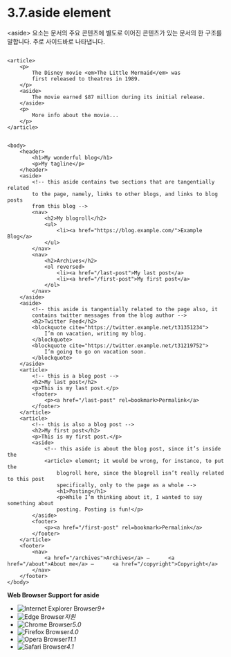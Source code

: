 # 3.7.aside element

&lt;aside&gt; 요소는 문서의 주요 콘텐츠에 별도로 이어진 콘텐츠가 있는 문서의 한 구조를 말합니다. 주로 사이드바로 나타냅니다.

```text

<article>
	<p>
		The Disney movie <em>The Little Mermaid</em> was
		first released to theatres in 1989.
	</p>
	<aside>
		The movie earned $87 million during its initial release.
	</aside>
	<p>
		More info about the movie...
	</p>
</article>
```

```text

<body>
	<header>
		<h1>My wonderful blog</h1>
		<p>My tagline</p>
	</header>
	<aside>
		<!-- this aside contains two sections that are tangentially related
		to the page, namely, links to other blogs, and links to blog posts
		from this blog -->
		<nav>
			<h2>My blogroll</h2>
			<ul>
				<li><a href="https://blog.example.com/">Example Blog</a>
			</ul>
		</nav>
		<nav>
			<h2>Archives</h2>
			<ol reversed>
				<li><a href="/last-post">My last post</a>
				<li><a href="/first-post">My first post</a>
			</ol>
		</nav>
	</aside>
	<aside>
		<!-- this aside is tangentially related to the page also, it
		contains twitter messages from the blog author -->
		<h2>Twitter Feed</h2>
		<blockquote cite="https://twitter.example.net/t31351234">
			I’m on vacation, writing my blog.
		</blockquote>
		<blockquote cite="https://twitter.example.net/t31219752">
			I’m going to go on vacation soon.
		</blockquote>
	</aside>
	<article>
		<!-- this is a blog post -->
		<h2>My last post</h2>
		<p>This is my last post.</p>
		<footer>
			<p><a href="/last-post" rel=bookmark>Permalink</a>
		</footer>
	</article>
	<article>
		<!-- this is also a blog post -->
		<h2>My first post</h2>
		<p>This is my first post.</p>
		<aside>
			<!-- this aside is about the blog post, since it’s inside the
			<article> element; it would be wrong, for instance, to put the
				blogroll here, since the blogroll isn’t really related to this post
				specifically, only to the page as a whole -->
				<h1>Posting</h1>
				<p>While I’m thinking about it, I wanted to say something about
				posting. Posting is fun!</p>
		</aside>
		<footer>
			<p><a href="/first-post" rel=bookmark>Permalink</a>
		</footer>
	</article>
	<footer>
		<nav>
			<a href="/archives">Archives</a> —      <a href="/about">About me</a> —      <a href="/copyright">Copyright</a>
		</nav>
	</footer>
</body>
```

**Web Browser Support for aside**

* ![Internet Explorer Browser](images/icon/ico_ie-true.png)_9+_
* ![Edge Browser](images/icon/ico_edge-true.png)_지원_
* ![Chrome Browser](images/icon/ico_chrome-true.png)_5.0_
* ![Firefox Browser](images/icon/ico_firefox-true.png)_4.0_
* ![Opera Browser](images/icon/ico_opera-true.png)_11.1_
* ![Safari Browser](images/icon/ico_safari-true.png)_4.1_

